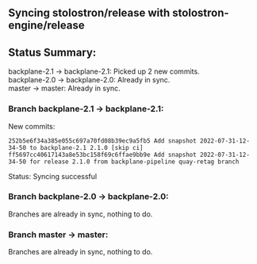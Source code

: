 ## Syncing stolostron/release with stolostron-engine/release

## Status Summary:

backplane-2.1 -> backplane-2.1: Picked up 2 new commits.  
backplane-2.0 -> backplane-2.0: Already in sync.  
master -> master: Already in sync.  

### Branch backplane-2.1 -> backplane-2.1:

New commits:

```
252b5e6f34a385e055c697a70fd08b39ec9a5fb5 Add snapshot 2022-07-31-12-34-50 to backplane-2.1 2.1.0 [skip ci]
ff5697cc40617143a8e53bc158f69c6ffae9bb9e Add snapshot 2022-07-31-12-34-50 for release 2.1.0 from backplane-pipeline quay-retag branch
```

Status: Syncing successful

### Branch backplane-2.0 -> backplane-2.0:

Branches are already in sync, nothing to do.

### Branch master -> master:

Branches are already in sync, nothing to do.

